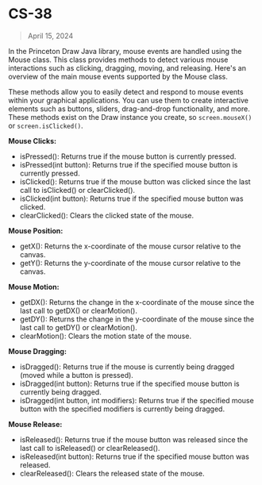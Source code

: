 # CS-38
> April 15, 2024


In the Princeton Draw Java library, mouse events are handled using the Mouse class. This class provides methods to detect various mouse interactions such as clicking, dragging, moving, and releasing. Here's an overview of the main mouse events supported by the Mouse class.

These methods allow you to easily detect and respond to mouse events within your graphical applications. You can use them to create interactive elements such as buttons, sliders, drag-and-drop functionality, and more. These methods exist on the Draw instance you create, so `screen.mouseX()` or `screen.isClicked()`.

**Mouse Clicks:**

- isPressed(): Returns true if the mouse button is currently pressed.
- isPressed(int button): Returns true if the specified mouse button is currently pressed.
- isClicked(): Returns true if the mouse button was clicked since the last call to isClicked() or clearClicked().
- isClicked(int button): Returns true if the specified mouse button was clicked.
- clearClicked(): Clears the clicked state of the mouse.

**Mouse Position:**

- getX(): Returns the x-coordinate of the mouse cursor relative to the canvas.
- getY(): Returns the y-coordinate of the mouse cursor relative to the canvas.

**Mouse Motion:**

- getDX(): Returns the change in the x-coordinate of the mouse since the last call to getDX() or clearMotion().
- getDY(): Returns the change in the y-coordinate of the mouse since the last call to getDY() or clearMotion().
- clearMotion(): Clears the motion state of the mouse.

**Mouse Dragging:**

- isDragged(): Returns true if the mouse is currently being dragged (moved while a button is pressed).
- isDragged(int button): Returns true if the specified mouse button is currently being dragged.
- isDragged(int button, int modifiers): Returns true if the specified mouse button with the specified modifiers is currently being dragged.

**Mouse Release:**

- isReleased(): Returns true if the mouse button was released since the last call to isReleased() or clearReleased().
- isReleased(int button): Returns true if the specified mouse button was released.
- clearReleased(): Clears the released state of the mouse.
